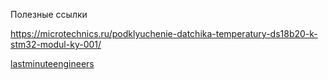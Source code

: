 Полезные ссылки


https://microtechnics.ru/podklyuchenie-datchika-temperatury-ds18b20-k-stm32-modul-ky-001/

[lastminuteengineers](https://lastminuteengineers.com/multiple-ds18b20-arduino-tutorial/)

